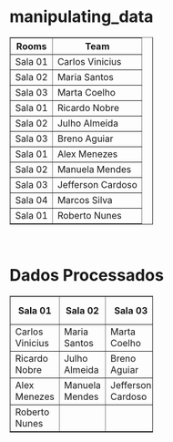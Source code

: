 # manipulating_data
<table style="width:50%" border="1">
        <tr>
            <th>Rooms</th>
            <th>Team</th>
        </tr>
        <tr>
            <td>Sala 01</td>
            <td>Carlos Vinicius</td>
        </tr>
        <tr>
            <td>Sala 02</td>
            <td>Maria Santos</td>
        </tr>
        <tr>
            <td>Sala 03</td>
            <td>Marta Coelho</td>
        </tr>
        <tr>
            <td>Sala 01</td>
            <td>Ricardo Nobre</td>
        </tr>
        <tr>
            <td>Sala 02</td>
            <td>Julho Almeida</td>
        </tr>
        <tr>
            <td>Sala 03</td>
            <td>Breno Aguiar</td>
        </tr>
        <tr>
            <td>Sala 01</td>
            <td>Alex Menezes</td>
        </tr>
        <tr>
            <td>Sala 02</td>
            <td>Manuela Mendes</td>
        </tr>
        <tr>
            <td>Sala 03</td>
            <td>Jefferson Cardoso</td>
        </tr>
        <tr>
            <td>Sala 04</td>
            <td>Marcos Silva</td>
        </tr>
        <tr>
            <td>Sala 01</td>
            <td>Roberto Nunes</td>
        </tr>
    </table>
    <br>
    <h1>Dados Processados</h1>
    <table style="width:50%" border="1">
        <tr>
            <th>Sala 01</th>
            <th>Sala 02</th>
            <th>Sala 03</th>
            <th>Sala 04</th>
        </tr>
        <tr>  
            <td>Carlos Vinicius	</td>
            <td>Maria Santos</td>
            <td>Marta Coelho</td>
            <td>Marcos Silva</td>
        </tr>
        <tr>
            <td>Ricardo Nobre</td>
            <td>Julho Almeida</td>
            <td>Breno Aguiar</td>
            <td>&nbsp;</td>
        </tr>
        <tr>
            <td>Alex Menezes</td>
            <td>Manuela Mendes</td>
            <td>Jefferson Cardoso</td>
            <td>&nbsp;</td>
        </tr>
        <tr>
            <td>Roberto Nunes</td>
            <td>&nbsp;</td>
            <td>&nbsp;</td>
            <td>&nbsp;</td>
        </tr>
    </table>
